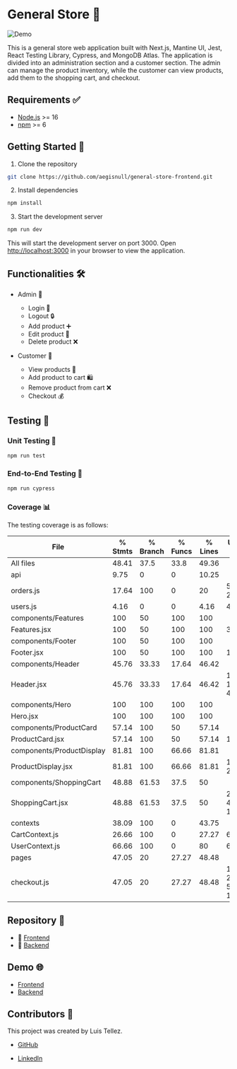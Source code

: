 # General Store 🛒

![Demo](https://github.com/aegisnull/general-store-frontend/assets/27663011/cc56cc35-abc1-41da-93ea-66070441bc31)

This is a general store web application built with Next.js, Mantine UI, Jest, React Testing Library, Cypress, and MongoDB Atlas. The application is divided into an administration section and a customer section. The admin can manage the product inventory, while the customer can view products, add them to the shopping cart, and checkout.

## Requirements ✅

- [Node.js](https://nodejs.org/en/) >= 16
- [npm](https://www.npmjs.com/) >= 6

## Getting Started 🚀

1. Clone the repository

```bash
git clone https://github.com/aegisnull/general-store-frontend.git
```

2. Install dependencies

```bash
npm install
```

3. Start the development server

```bash
npm run dev
```

This will start the development server on port 3000. Open [http://localhost:3000](http://localhost:3000) in your browser to view the application.

## Functionalities 🛠️

- Admin 👤

  - Login 🔑
  - Logout 🔒
  - Add product ➕
  - Edit product 📝
  - Delete product ❌

- Customer 🛒
  - View products 👀
  - Add product to cart 🛍️
  - Remove product from cart ❌
  - Checkout 💰

## Testing 🧪

### Unit Testing 🧩

```bash
npm run test
```

### End-to-End Testing 🔄

```bash
npm run cypress
```

### Coverage 📊

The testing coverage is as follows:

| File                      | % Stmts | % Branch | % Funcs | % Lines | Uncovered Line #s            |
| ------------------------- | ------- | -------- | ------- | ------- | ---------------------------- |
| All files                 | 48.41   | 37.5     | 33.8    | 49.36   |
| api                       | 9.75    | 0        | 0       | 10.25   |
| orders.js                 | 17.64   | 100      | 0       | 20      | 5-17,22-28                   |
| users.js                  | 4.16    | 0        | 0       | 4.16    | 4-57                         |
| components/Features       | 100     | 50       | 100     | 100     |
| Features.jsx              | 100     | 50       | 100     | 100     | 34                           |
| components/Footer         | 100     | 50       | 100     | 100     |
| Footer.jsx                | 100     | 50       | 100     | 100     | 14                           |
| components/Header         | 45.76   | 33.33    | 17.64   | 46.42   |
| Header.jsx                | 45.76   | 33.33    | 17.64   | 46.42   | 137-179,190-407              |
| components/Hero           | 100     | 100      | 100     | 100     |
| Hero.jsx                  | 100     | 100      | 100     | 100     |
| components/ProductCard    | 57.14   | 100      | 50      | 57.14   |
| ProductCard.jsx           | 57.14   | 100      | 50      | 57.14   | 14-20                        |
| components/ProductDisplay | 81.81   | 100      | 66.66   | 81.81   |
| ProductDisplay.jsx        | 81.81   | 100      | 66.66   | 81.81   | 19,27-28,46                  |
| components/ShoppingCart   | 48.88   | 61.53    | 37.5    | 50      |
| ShoppingCart.jsx          | 48.88   | 61.53    | 37.5    | 50      | 22-46,56,122-184             |
| contexts                  | 38.09   | 100      | 0       | 43.75   |
| CartContext.js            | 26.66   | 100      | 0       | 27.27   | 6-19                         |
| UserContext.js            | 66.66   | 100      | 0       | 80      | 6                            |
| pages                     | 47.05   | 20       | 27.27   | 48.48   |
| checkout.js               | 47.05   | 20       | 27.27   | 48.48   | 16-17,21-23,27-50,91,112-122 |

## Repository 📂

- 📁 [Frontend](https://github.com/aegisnull/general-store-frontend)
- 📁 [Backend](https://github.com/aegisnull/general-store-backend)

## Demo 🌐

- [Frontend](https://store-frontend-aegisnull.vercel.app)
- [Backend](https://general-store-backend-production-62ab.up.railway.app/)

## Contributors 🤝

This project was created by Luis Tellez.

- [GitHub](https://github.com/aegisnull)

- [LinkedIn](https://www.linkedin.com/in/luistellezv/)
